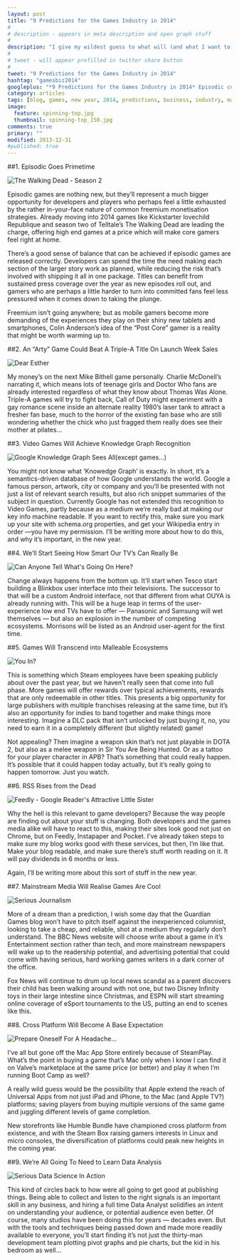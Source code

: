 ```yaml
---
layout: post
title: "9 Predictions for the Games Industry in 2014"
#
# description - appears in meta description and open graph stuff
#
description: "I give my wildest guess to what will (and what I want to) happen to trends in the games industry in 2014."
#
# tweet - will appear prefilled in twitter share button
#
tweet: "9 Predictions for the Games Industry in 2014"
hashtag: "gamesbiz2014"
googleplus: "*9 Predictions for the Games Industry in 2014* Episodic content, long form marketing, crappy smart TVs and more..."
category: articles
tags: [blog, games, new year, 2014, predictions, business, industry, marketing]
image:
  feature: spinning-top.jpg
  thumbnail: spinning-top_150.jpg
comments: true
primary: ""
modified: 2013-12-31
#published: true
---
```


##1. Episodic Goes Primetime

![The Walking Dead - Season 2](http://www.telltalegames.com/walkingdead/resources/img2/screen-zombiefight-684.jpg)

Episodic games are nothing new, but they’ll represent a much bigger opportunity for developers and players who perhaps feel a little exhausted by the rather in-your-face nature of common freemium monetisation strategies. Already moving into 2014 games like Kickstarter lovechild Republique and season two of Telltale’s The Walking Dead are leading the charge, offering high end games at a price which will make core gamers feel right at home.

There’s a good sense of balance that can be achieved if episodic games are released correctly. Developers can spend the time the need making each section of the larger story work as planned, while reducing the risk that’s involved with shipping it all in one package. Titles can benefit from sustained press coverage over the year as new episodes roll out, and gamers who are perhaps a little harder to turn into committed fans feel less pressured when it comes down to taking the plunge.

Freemium isn’t going anywhere; but as mobile gamers become more demanding of the experiences they play on their shiny new tablets and smartphones, Colin Anderson’s idea of the “Post Core” gamer is a reality that might be worth warming up to.

##2. An “Arty” Game Could Beat A Triple-A Title On Launch Week Sales

![Dear Esther](http://img.gawkerassets.com/img/18j0vep19k3dnjpg/ku-xlarge.jpg)

My money’s on the next Mike Bithell game personally. Charlie McDonell’s narrating it, which means lots of teenage girls and Doctor Who fans are already interested regardless of what they know about Thomas Was Alone. Triple-A games will try to fight back, Call of Duty might experiment with a gay romance scene inside an alternate reality 1980’s laser tank to attract a fresher fan base, much to the horror of the existing fan base who are still wondering whether the chick who just fragged them really does see their mother at pilates…

##3. Video Games Will Achieve Knowledge Graph Recognition

![Google Knowledge Graph Sees All(except games...)](http://www.digitaltrends.com/wp-content/uploads/2012/05/knowldge-graph.jpg)

You might not know what ‘Knowedge Graph’ is exactly. In short, it’s a semantics-driven database of how Google understands the world. Google a famous person, artwork, city or company and you’ll be presented with not just a list of relevant search results, but also rich snippet summaries of the subject in question. Currently Google has not extended this recognition to Video Games, partly because as a medium we’re really bad at making our key info machine readable. If you want to rectify this, make sure you mark up your site with schema.org properties, and get your Wikipedia entry in order —you have my permission. I’ll be writing more about how to do this, and why it’s important, in the new year.

##4. We’ll Start Seeing How Smart Our TV’s Can Really Be

![Can Anyone Tell What's Going On Here?](http://www.samsung.com/us/2012-smart-tv/img/intro-smartHubTV.png)

Change always happens from the bottom up. It’ll start when Tesco start building a Blinkbox user interface into their televisions. The successor to that will be a custom Android interface, not that different from what OUYA is already running with. This will be a huge leap in terms of the user-experience low end TVs have to offer — Panasonic and Samsung will wet themselves — but also an explosion in the number of competing ecosystems. Morrisons will be listed as an Android user-agent for the first time.

##5. Games Will Transcend into Malleable Ecosystems

![You In?](http://www.telltalegames.com/pokernight2/resources/img/players.jpg)

This is something which Steam employees have been speaking publicly about over the past year, but we haven’t really seen that come into full phase. More games will offer rewards over typical achievements, rewards that are only redeemable in other titles. This presents a big opportunity for large publishers with multiple franchises releasing at the same time, but it’s also an opportunity for indies to band together and make things more interesting. Imagine a DLC pack that isn’t unlocked by just buying it, no, you need to earn it in a completely different (but slightly related) game!

Not appealing? Then imagine a weapon skin that’s not just playable in DOTA 2, but also as a melee weapon in Sir You Are Being Hunted. Or as a tattoo for your player character in APB? That’s something that could really happen. It’s possible that it could happen today actually, but it’s really going to happen tomorrow. Just you watch.

##6. RSS Rises from the Dead

![Feedly - Google Reader's Attractive Little Sister](http://phandroid.s3.amazonaws.com/wp-content/uploads/2013/04/feedly-update-640x521.png)

Why the hell is this relevant to game developers? Because the way people are finding out about your stuff is changing. Both developers and the games media alike will have to react to this, making their sites look good not just on Chrome, but on Feedly, Instapaper and Pocket. I’ve already taken steps to make sure my blog works good with these services, but then, I’m like that. Make your blog readable, and make sure there’s stuff worth reading on it. It will pay dividends in 6 months or less.

Again, I’ll be writing more about this sort of stuff in the new year.

##7. Mainstream Media Will Realise Games Are Cool

![Serious Journalism](https://lh5.googleusercontent.com/-AmPhytTSyuU/Urec1GkxplI/AAAAAAAAJWc/K6pgmsfJJXI/anchorman2.jpg)

More of a dream than a prediction, I wish some day that the Guardian Games blog won’t have to pitch itself against the inexperienced columnist, looking to take a cheap, and reliable, shot at a medium they regularly don’t understand. The BBC News website will choose write about a game in it’s Entertainment section rather than tech, and more mainstream newspapers will wake up to the readership potential, and advertising potential that could come with having serious, hard working games writers in a dark corner of the office.

Fox News will continue to drum up local news scandal as a parent discovers their child has been walking around with not one, but two Disney Infinity toys in their large intestine since Christmas, and ESPN will start streaming online coverage of eSport tournaments to the US, putting an end to scenes like this.

##8. Cross Platform Will Become A Base Expectation

![Prepare Oneself For A Headache...](http://farm9.staticflickr.com/8429/7755469546_61f6d51490_b.jpg)

I’ve all but gone off the Mac App Store entirely because of SteamPlay. What’s the point in buying a game that’s Mac only when I know I can find it on Valve’s marketplace at the same price (or better) and play it when I’m running Boot Camp as well?

A really wild guess would be the possibility that Apple extend the reach of Universal Apps from not just iPad and iPhone, to the Mac (and Apple TV?) platforms; saving players from buying multiple versions of the same game and juggling different levels of game completion.

New storefronts like Humble Bundle have championed cross platform from existence, and with the Steam Box raising gamers interests in Linux and micro consoles, the diversification of platforms could peak new heights in the coming year.

##9. We’re All Going To Need to Learn Data Analysis

![Serious Data Science In Action](http://farm9.staticflickr.com/8067/8231530613_fd7b278e74_b.jpg)

This kind of circles back to how were all going to get good at publishing things. Being able to collect and listen to the right signals is an important skill in any business, and hiring a full time Data Analyst solidifies an intent on understanding your audience, or potential audience even better. Of course, many studios have been doing this for years — decades even. But with the tools and techniques being passed down and made more readily available to everyone, you’ll start finding it’s not just the thirty-man development team plotting pivot graphs and pie charts, but the kid in his bedroom as well…